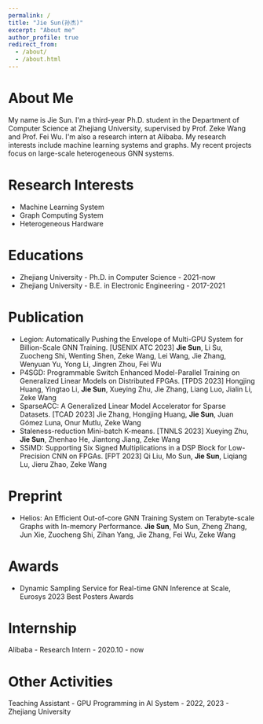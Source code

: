 ```yaml
---
permalink: /
title: "Jie Sun(孙杰)"
excerpt: "About me"
author_profile: true
redirect_from: 
  - /about/
  - /about.html
---
```



About Me
======
My name is Jie Sun. I'm a third-year Ph.D. student in the Department of Computer Science at Zhejiang University, supervised by Prof. Zeke Wang and Prof. Fei Wu. I'm also a research intern at Alibaba. My research interests include machine learning systems and graphs. My recent projects focus on large-scale heterogeneous GNN systems.

Research Interests
======
* Machine Learning System
* Graph Computing System
* Heterogeneous Hardware

Educations
======
* Zhejiang University - Ph.D. in Computer Science - 2021-now
* Zhejiang University - B.E. in Electronic Engineering - 2017-2021

Publication
======
* Legion: Automatically Pushing the Envelope of Multi-GPU System for Billion-Scale GNN Training. [USENIX ATC 2023] **Jie Sun**, Li Su, Zuocheng Shi, Wenting Shen, Zeke Wang, Lei Wang, Jie Zhang, Wenyuan Yu, Yong Li, Jingren Zhou, Fei Wu
* P4SGD: Programmable Switch Enhanced Model-Parallel Training on Generalized Linear Models on Distributed FPGAs. [TPDS 2023] Hongjing Huang, Yingtao Li, **Jie Sun**, Xueying Zhu, Jie Zhang, Liang Luo, Jialin Li, Zeke Wang
* SparseACC: A Generalized Linear Model Accelerator for Sparse Datasets. [TCAD 2023] Jie Zhang, Hongjing Huang, **Jie Sun**, Juan Gómez Luna, Onur Mutlu, Zeke Wang
* Staleness-reduction Mini-batch K-means. [TNNLS 2023] Xueying Zhu, **Jie Sun**, Zhenhao He, Jiantong Jiang, Zeke Wang
* SSiMD: Supporting Six Signed Multiplications in a DSP Block for Low-Precision CNN on FPGAs. [FPT 2023] Qi Liu, Mo Sun, **Jie Sun**, Liqiang Lu, Jieru Zhao, Zeke Wang

Preprint
======
* Helios: An Efficient Out-of-core GNN Training System on Terabyte-scale Graphs with In-memory Performance. **Jie Sun**, Mo Sun, Zheng Zhang, Jun Xie, Zuocheng Shi, Zihan Yang, Jie Zhang, Fei Wu, Zeke Wang

Awards
======
* Dynamic Sampling Service for Real-time GNN Inference at Scale, Eurosys 2023 Best Posters Awards

Internship
======
Alibaba - Research Intern - 2020.10 - now

Other Activities
======
Teaching Assistant - GPU Programming in AI System - 2022, 2023 - Zhejiang University

